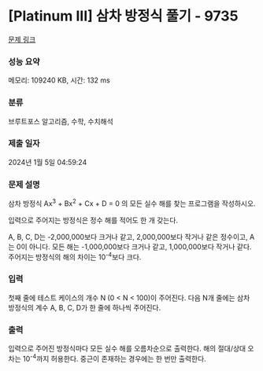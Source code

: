 # [Platinum III] 삼차 방정식 풀기 - 9735 

[문제 링크](https://www.acmicpc.net/problem/9735) 

### 성능 요약

메모리: 109240 KB, 시간: 132 ms

### 분류

브루트포스 알고리즘, 수학, 수치해석

### 제출 일자

2024년 1월 5일 04:59:24

### 문제 설명

<p>삼차 방정식 Ax<sup>3</sup> + Bx<sup>2</sup> + Cx + D = 0 의 모든 실수 해를 찾는 프로그램을 작성하시오.</p>

<p>입력으로 주어지는 방정식은 정수 해를 적어도 한 개 갖는다.</p>

<p>A, B, C, D는 -2,000,000보다 크거나 같고, 2,000,000보다 작거나 같은 정수이고, A는 0이 아니다. 모든 해는 -1,000,000보다 크거나 같고, 1,000,000보다 작거나 같다. 주어지는 방정식의 해의 차이는 10<sup>-4</sup>보다 크다.</p>

### 입력 

 <p>첫째 줄에 테스트 케이스의 개수 N (0 < N < 100)이 주어진다. 다음 N개 줄에는 삼차 방정식의 계수 A, B, C, D가 한 줄에 하나씩 주어진다.</p>

### 출력 

 <p>입력으로 주어진 방정식마다 모든 실수 해를 오름차순으로 출력한다. 해의 절대/상대 오차는 10<sup>-4</sup>까지 허용한다. 중근이 존재하는 경우에는 한 번만 출력한다.</p>

